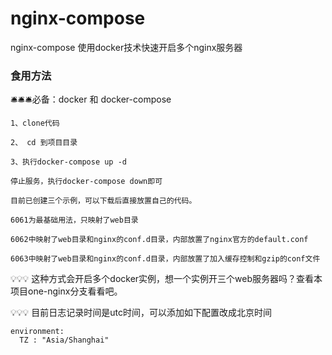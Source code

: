 # nginx-compose
nginx-compose  使用docker技术快速开启多个nginx服务器

### 食用方法
🛎️🛎️🛎️必备：docker 和 docker-compose

```
1、clone代码

2、 cd 到项目目录

3、执行docker-compose up -d

停止服务，执行docker-compose down即可
```

```
目前已创建三个示例，可以下载后直接放置自己的代码。

6061为最基础用法，只映射了web目录

6062中映射了web目录和nginx的conf.d目录，内部放置了nginx官方的default.conf

6063中映射了web目录和nginx的conf.d目录，内部放置了加入缓存控制和gzip的conf文件
```

💡💡💡 这种方式会开启多个docker实例，想一个实例开三个web服务器吗？查看本项目one-nginx分支看看吧。

💡💡💡 目前日志记录时间是utc时间，可以添加如下配置改成北京时间
```
environment:
  TZ : "Asia/Shanghai"
```

